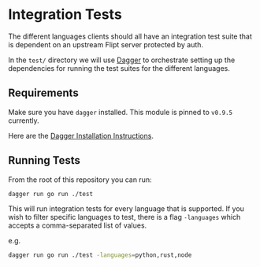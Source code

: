 # Integration Tests

The different languages clients should all have an integration test suite that is dependent on an upstream Flipt server protected by auth.

In the `test/` directory we will use [Dagger](https://dagger.io/) to orchestrate setting up the dependencies for running the test suites for the different languages.

## Requirements

Make sure you have `dagger` installed. This module is pinned to `v0.9.5` currently.

Here are the [Dagger Installation Instructions](https://docs.dagger.io/quickstart/729236/cli).

## Running Tests

From the root of this repository you can run:

```bash
dagger run go run ./test
```

This will run integration tests for every language that is supported. If you wish to filter specific languages to test, there is a flag `-languages` which accepts a comma-separated list of values.

e.g.

```bash
dagger run go run ./test -languages=python,rust,node
```
